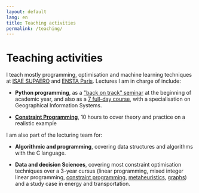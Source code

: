 ```yaml
---
layout: default
lang: en
title: Teaching activities
permalink: /teaching/
---
```


# Teaching activities

I teach mostly programming, optimisation and machine learning techniques at [ISAE SUPAERO](https://www.isae-supaero.fr/en/) and [ENSTA Paris](http://ensta-paris.fr/). Lectures I am in charge of include:

- **Python programming**, as a ["back on track" seminar](https://xolearn.github.io/back2python) at the beginning of academic year, and also as a [7 full-day course](https://github.com/xolearn/scientificpython), with a specialisation on Geographical Information Systems.

- [**Constraint Programming**](https://xolearn.github.io/constraints), 10 hours to cover theory and practice on a realistic example

I am also part of the lecturing team for:

- **Algorithmic and programming**, covering data structures and algorithms with the C language.

- **Data and decision Sciences**, covering most constraint optimisation techniques over a 3-year cursus (linear programming, mixed integer linear programming, [constraint programming](https://xolearn.github.io/constraints), [metaheuristics](https://github.com/xolearn/metaheuristics), [graphs](https://github.com/xolearn/graphs)) and a study case in energy and transportation.
